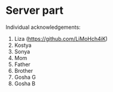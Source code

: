 # Server part
Individual acknowledgements:
1. Liza (https://github.com/LiMoHch4iK)
2. Kostya
3. Sonya
4. Mom
5. Father
6. Brother
7. Gosha G
8. Gosha B
